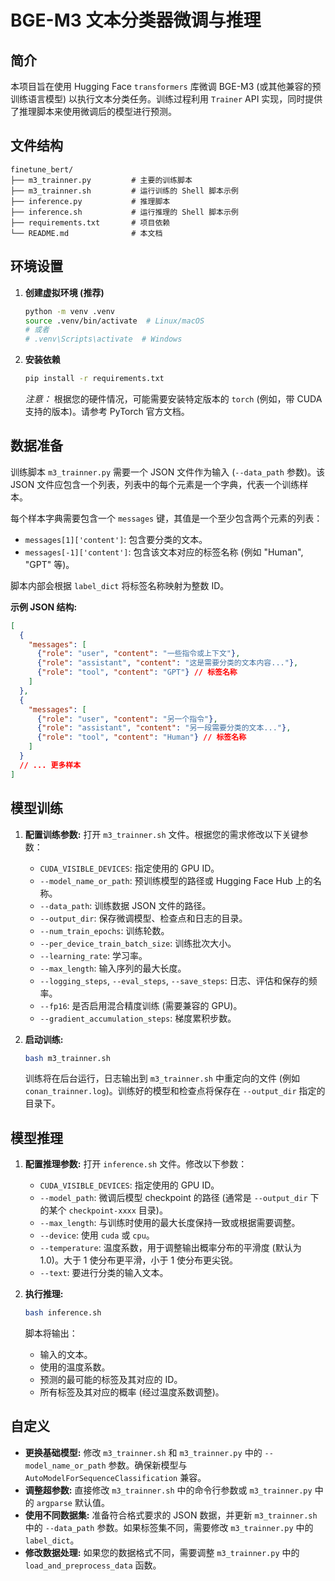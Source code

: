 # BGE-M3 文本分类器微调与推理

## 简介

本项目旨在使用 Hugging Face `transformers` 库微调 BGE-M3 (或其他兼容的预训练语言模型) 以执行文本分类任务。训练过程利用 `Trainer` API 实现，同时提供了推理脚本来使用微调后的模型进行预测。

## 文件结构

```
finetune_bert/
├── m3_trainner.py         # 主要的训练脚本
├── m3_trainner.sh         # 运行训练的 Shell 脚本示例
├── inference.py           # 推理脚本
├── inference.sh           # 运行推理的 Shell 脚本示例
├── requirements.txt       # 项目依赖
└── README.md              # 本文档
```

## 环境设置

1.  **创建虚拟环境 (推荐)**
    ```bash
    python -m venv .venv
    source .venv/bin/activate  # Linux/macOS
    # 或者
    # .venv\Scripts\activate  # Windows
    ```

2.  **安装依赖**
    ```bash
    pip install -r requirements.txt
    ```
    *注意：* 根据您的硬件情况，可能需要安装特定版本的 `torch` (例如，带 CUDA 支持的版本)。请参考 PyTorch 官方文档。

## 数据准备

训练脚本 `m3_trainner.py` 需要一个 JSON 文件作为输入 (`--data_path` 参数)。该 JSON 文件应包含一个列表，列表中的每个元素是一个字典，代表一个训练样本。

每个样本字典需要包含一个 `messages` 键，其值是一个至少包含两个元素的列表：
*   `messages[1]['content']`: 包含要分类的文本。
*   `messages[-1]['content']`: 包含该文本对应的标签名称 (例如 "Human", "GPT" 等)。

脚本内部会根据 `label_dict` 将标签名称映射为整数 ID。

**示例 JSON 结构:**
```json
[
  {
    "messages": [
      {"role": "user", "content": "一些指令或上下文"},
      {"role": "assistant", "content": "这是需要分类的文本内容..."},
      {"role": "tool", "content": "GPT"} // 标签名称
    ]
  },
  {
    "messages": [
      {"role": "user", "content": "另一个指令"},
      {"role": "assistant", "content": "另一段需要分类的文本..."},
      {"role": "tool", "content": "Human"} // 标签名称
    ]
  }
  // ... 更多样本
]
```

## 模型训练

1.  **配置训练参数:**
    打开 `m3_trainner.sh` 文件。根据您的需求修改以下关键参数：
    *   `CUDA_VISIBLE_DEVICES`: 指定使用的 GPU ID。
    *   `--model_name_or_path`: 预训练模型的路径或 Hugging Face Hub 上的名称。
    *   `--data_path`: 训练数据 JSON 文件的路径。
    *   `--output_dir`: 保存微调模型、检查点和日志的目录。
    *   `--num_train_epochs`: 训练轮数。
    *   `--per_device_train_batch_size`: 训练批次大小。
    *   `--learning_rate`: 学习率。
    *   `--max_length`: 输入序列的最大长度。
    *   `--logging_steps`, `--eval_steps`, `--save_steps`: 日志、评估和保存的频率。
    *   `--fp16`: 是否启用混合精度训练 (需要兼容的 GPU)。
    *   `--gradient_accumulation_steps`: 梯度累积步数。

2.  **启动训练:**
    ```bash
    bash m3_trainner.sh
    ```
    训练将在后台运行，日志输出到 `m3_trainner.sh` 中重定向的文件 (例如 `conan_trainner.log`)。训练好的模型和检查点将保存在 `--output_dir` 指定的目录下。

## 模型推理

1.  **配置推理参数:**
    打开 `inference.sh` 文件。修改以下参数：
    *   `CUDA_VISIBLE_DEVICES`: 指定使用的 GPU ID。
    *   `--model_path`: 微调后模型 checkpoint 的路径 (通常是 `--output_dir` 下的某个 `checkpoint-xxxx` 目录)。
    *   `--max_length`: 与训练时使用的最大长度保持一致或根据需要调整。
    *   `--device`: 使用 `cuda` 或 `cpu`。
    *   `--temperature`: 温度系数，用于调整输出概率分布的平滑度 (默认为 1.0)。大于 1 使分布更平滑，小于 1 使分布更尖锐。
    *   `--text`: 要进行分类的输入文本。

2.  **执行推理:**
    ```bash
    bash inference.sh
    ```
    脚本将输出：
    *   输入的文本。
    *   使用的温度系数。
    *   预测的最可能的标签及其对应的 ID。
    *   所有标签及其对应的概率 (经过温度系数调整)。

## 自定义

*   **更换基础模型:** 修改 `m3_trainner.sh` 和 `m3_trainner.py` 中的 `--model_name_or_path` 参数。确保新模型与 `AutoModelForSequenceClassification` 兼容。
*   **调整超参数:** 直接修改 `m3_trainner.sh` 中的命令行参数或 `m3_trainner.py` 中的 `argparse` 默认值。
*   **使用不同数据集:** 准备符合格式要求的 JSON 数据，并更新 `m3_trainner.sh` 中的 `--data_path` 参数。如果标签集不同，需要修改 `m3_trainner.py` 中的 `label_dict`。
*   **修改数据处理:** 如果您的数据格式不同，需要调整 `m3_trainner.py` 中的 `load_and_preprocess_data` 函数。 